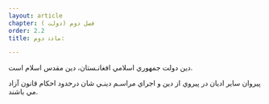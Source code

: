 ```yaml
---
layout: article
chapter: فصل دوم (دولت ) 
order: 2.2
title: مادۀ دوم: 

---
```



دين دولت جمهوري اسلامي افغانـستان، دين مقدس اسلام است.

پيروان ساير اديان در پيروي از دين و اجراي مراسـم دينـي شان درحدود احکام قانون آزاد مي باشند.

 
 


